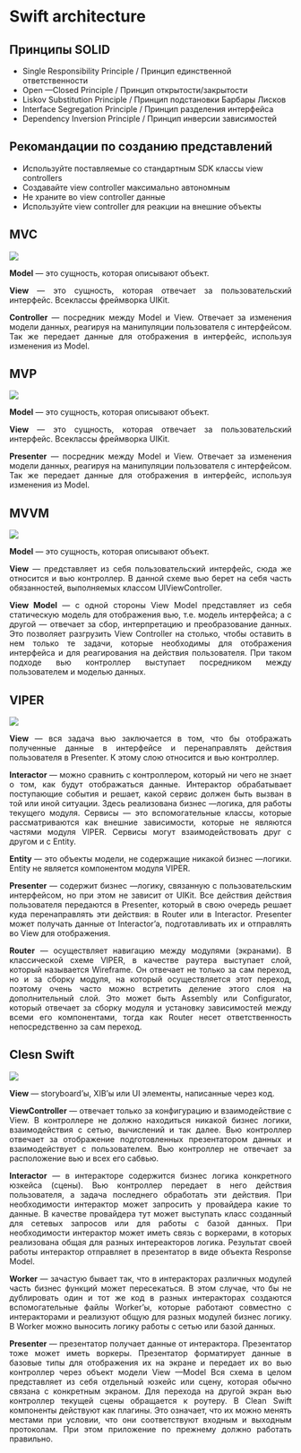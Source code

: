 # Swift architecture

## Принципы SOLID
* Single Responsibility Principle / Принцип единственной ответственности
* Open —Closed Principle / Принцип открытости/закрытости
* Liskov Substitution Principle / Принцип подстановки Барбары Лисков
* Interface Segregation Principle / Принцип разделения интерфейса
* Dependency Inversion Principle / Принцип инверсии зависимостей

## Рекомандации по созданию представлений
* Используйте поставляемые со стандартным SDK классы view controllers
* Создавайте view controller максимально автономным
* Не храните во view controller данные
* Используйте view controller для реакции на внешние объекты

## MVC
<image src="resources/MVC.png">

<p align="justify"><b>Model</b> — это сущность, которая описывают объект.</p>

<p align="justify"><b>View</b> — это сущность, которая отвечает за пользовательский интерфейс. Всеклассы фреймворка UIKit.</p>

<p align="justify"><b>Controller</b> — посредник между Model и View. Отвечает за изменения модели данных, реагируя на манипуляции пользователя с интерфейсом. Так же передает данные для отображения в интерфейс, используя изменения из Model.</p>

## MVP
<image src="resources/MVP.png">

<p align="justify"><b>Model</b> — это сущность, которая описывают объект.</p>

<p align="justify"><b>View</b> — это сущность, которая отвечает за пользовательский интерфейс. Всеклассы фреймворка UIKit.</p>

<p align="justify"><b>Presenter</b> — посредник между Model и View. Отвечает за изменения модели данных, реагируя на манипуляции пользователя с интерфейсом. Так же передает данные для отображения в интерфейс, используя изменения из Model.</p>

## MVVM
<image src="resources/MVVM.png">

<p align="justify"><b>Model</b> — это сущность, которая описывают объект.</p>

<p align="justify"><b>View</b> — представляет из себя пользовательский интерфейс, сюда же относится и вью контроллер. В данной схеме вью берет на себя часть обязанностей, выполняемых классом UIViewController.</p>

<p align="justify"><b>View Model</b>  — с одной стороны View Model представляет из себя статическую модель для отображения вью, т.е. модель интерфейса; а с другой — отвечает за сбор, интерпретацию и преобразование данных. Это позволяет разгрузить View Controller на столько, чтобы оставить в нем только те задачи, которые необходимы для отображения интерфейса и для реагирования на действия пользователя. При таком подходе вью контроллер выступает посредником между пользователем и моделью данных.</p>

## VIPER
<image src="resources/VIPER.png">

<p align="justify"><b>View</b> — вся задача вью заключается в том, что бы отображать полученные данные в интерфейсе и перенаправлять действия пользователя в Presenter. К этому слою относится и вью контроллер.</p>

<p align="justify"><b>Interactor</b> — можно сравнить с контроллером, который ни чего не знает о том, как будут отображаться данные. Интерактор обрабатывает поступающие события и решает, какой сервис должен быть вызван в той или иной ситуации. Здесь реализована бизнес —логика, для работы текущего модуля. Сервисы — это вспомогательные классы, которые рассматриваются как внешние зависимости, которые не являются частями модуля VIPER. Сервисы могут взаимодействовать друг с другом и с Entity.</p>

<p align="justify"><b>Entity</b> — это объекты модели, не содержащие никакой бизнес —логики. Entity не является компонентом модуля VIPER.</p>
<p align="justify"><b>Presenter</b> — содержит бизнес —логику, связанную с пользовательским интерфейсом, но при этом не зависит от UIKit. Все действия действия пользователя передаются в Presenter, который в свою очередь решает куда перенаправлять эти действия: в Router или в Interactor. Presenter может получать данные от Interactor’a, подготавливать их и отправлять во View для отображения.</p>

<p align="justify"><b>Router</b> — осуществляет навигацию между модулями (экранами). В классической схеме VIPER, в качестве раутера выступает слой, который называется Wireframe. Он отвечает не только за сам переход, но и за сборку модуля, на который осуществляется этот переход, поэтому очень часто можно встретить деление этого слоя на дополнительный слой. Это может быть Assembly или Configurator, который отвечает за сборку модуля и установку зависимостей между всеми его компонентами, тогда как Router несет ответственность непосредственно за сам переход.</p>
 
## Clesn Swift
<image src="resources/CleanSwift.png">

<p align="justify"><b>View</b> — storyboard’ы, XIB’ы или UI элементы, написанные через код.</p>

<p align="justify"><b>ViewController</b> — отвечает только за конфигурацию и взаимодействие с View. В контроллере не должно находиться никакой бизнес логики, взаимодействия с сетью, вычислений и так далее. Вью контроллер отвечает за отображение подготовленных презентатором данных и взаимодействует с пользователем. Вью контроллер не отвечает за расположение вью и всех его сабвью.</p>

<p align="justify"><b>Interactor</b> — в интеракторе содержится бизнес логика конкретного юзкейса (сцены). Вью контроллер передает в него действия пользователя, а задача последнего обработать эти действия. При необходимости интерактор может запросить у провайдера какие то данные. В качестве провайдера тут может выступать класс созданный для сетевых запросов или для работы с базой данных. При необходимости интерактор может иметь связь с воркерами, в которых реализована общая для разных интереакторов логика. Результат своей работы интерактор отправляет в презентатор в виде объекта Response Model.</p>

<p align="justify"><b>Worker</b> — зачастую бывает так, что в интеракторах различных модулей часть бизнес функций может пересекаться. В этом случае, что бы не дублировать один и тот же код в разных интеракторах создаются вспомогательные файлы Worker’ы, которые работают совместно с интеракторами и реализуют общую для разных модулей бизнес логику. В Worker можно выносить логику работы с сетью или базой данных.</p>

<p align="justify"><b>Presenter</b> — презентатор получает данные от интерактора. Презентатор тоже может иметь воркеры. Презентатор форматирует данные в базовые типы для отображения их на экране и передает их во вью контроллер через объект модели View —Model Вся схема в целом представляет из себя отдельный юзкейс или сцену, которая обычно связана с конкретным экраном. Для перехода на другой экран вью контроллер текущей сцены обращается к роутеру. В Clean Swift компоненты действуют как плагины. Это означает, что их можно менять местами при условии, что они соответствуют входным и выходным протоколам. При этом приложение по прежнему должно работать правильно.</p>